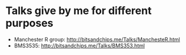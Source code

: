 # Talks give by me for different purposes

- Manchester R group: http://bitsandchips.me/Talks/ManchesteR.html
- BMS3535: http://bitsandchips.me/Talks/BMS353.html
